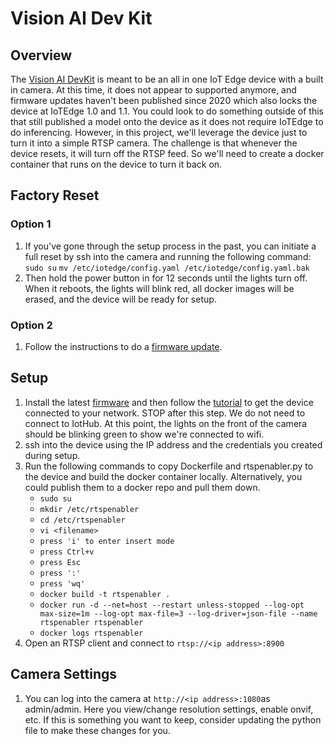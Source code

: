 # Vision AI Dev Kit

## Overview

The [Vision AI DevKit](https://azure.github.io/Vision-AI-DevKit-Pages/) is meant to be an all in one IoT Edge device with a built in camera.  At this time, it does not appear to supported anymore, and firmware updates haven't been published since 2020 which also locks the device at IoTEdge 1.0 and 1.1.  You could look to do something outside of this that still published a model onto the device as it does not require IoTEdge to do inferencing.  However, in this project, we'll leverage the device just to turn it into a simple RTSP camera.  The challenge is that whenever the device resets, it will turn off the RTSP feed.  So we'll need to create a docker container that runs on the device to turn it back on.

## Factory Reset

### Option 1

1. If you've gone through the setup process in the past, you can initiate a full reset by ssh into the camera and running the following command:
`sudo su`
`mv /etc/iotedge/config.yaml /etc/iotedge/config.yaml.bak`
1. Then hold the power button in for 12 seconds until the lights turn off.  When it reboots, the lights will blink red, all docker images will be erased, and the device will be ready for setup.

### Option 2

1. Follow the instructions to do a [firmware update](https://azure.github.io/Vision-AI-DevKit-Pages/docs/Firmware/).

## Setup

1. Install the latest [firmware](https://azure.github.io/Vision-AI-DevKit-Pages/docs/Firmware/) and then follow the [tutorial](https://azure.github.io/Vision-AI-DevKit-Pages/docs/Get_Started/) to get the device connected to your network.  STOP after this step.  We do not need to connect to IotHub.  At this point, the lights on the front of the camera should be blinking green to show we're connected to wifi.
1. ssh into the device using the IP address and the credentials you created during setup.
1. Run the following commands to copy Dockerfile and rtspenabler.py to the device and build the docker container locally.  Alternatively, you could publish them to a docker repo and pull them down.
    - `sudo su`
    - `mkdir /etc/rtspenabler`
    - `cd /etc/rtspenabler`
    - `vi <filename>`
    - `press 'i' to enter insert mode`
    - `press Ctrl+v`
    - `press Esc`
    - `press ':'`
    - `press 'wq'`
    - `docker build -t rtspenabler .`
    - `docker run -d --net=host --restart unless-stopped --log-opt max-size=1m --log-opt max-file=3 --log-driver=json-file --name rtspenabler rtspenabler`
    - `docker logs rtspenabler`
1. Open an RTSP client and connect to `rtsp://<ip address>:8900`

## Camera Settings
1. You can log into the camera at `http://<ip address>:1080`as admin/admin.  Here you view/change resolution settings, enable onvif, etc.  If this is something you want to keep, consider updating the python file to make these changes for you.
